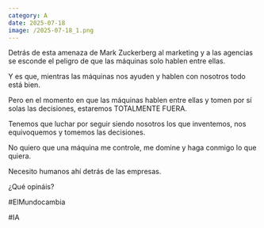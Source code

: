 ```yaml
--- 
category: A 
date: 2025-07-18 
image: /2025-07-18_1.png 
--- 
```


Detrás de esta amenaza de Mark Zuckerberg al marketing y a las agencias se esconde el peligro de que las máquinas solo hablen entre ellas. 

Y es que, mientras las máquinas nos ayuden y hablen con nosotros todo está bien. 

Pero en el momento en que las máquinas hablen entre ellas y tomen por sí solas las decisiones, estaremos TOTALMENTE FUERA. 

Tenemos que luchar por seguir siendo nosotros los que inventemos, nos equivoquemos y tomemos las decisiones.  

No quiero que una máquina me controle, me domine y haga conmigo lo que quiera. 

Necesito humanos ahí detrás de las empresas. 

¿Qué opináis?

#ElMundocambia 

#IA